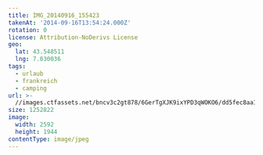 ```yaml
---
title: IMG_20140916_155423
takenAt: '2014-09-16T13:54:24.000Z'
rotation: 0
license: Attribution-NoDerivs License
geo:
  lat: 43.548511
  lng: 7.030036
tags:
  - urlaub
  - frankreich
  - camping
url: >-
  //images.ctfassets.net/bncv3c2gt878/6GerTgXJK9ixYPD3qWOKO6/dd5fec8aa1eb030082a6760bff2b04c0/img_20140916_155423_28278681956_o
size: 1252822
image:
  width: 2592
  height: 1944
contentType: image/jpeg
---
```


